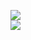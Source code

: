 [![](https://img.shields.io/badge/Made%20With-Github%20Spray-lightgrey.svg?style=for-the-badge&logo=github)](https://github.com/Annihil/github-spray#8190)  
[![](https://i.imgur.com/2DrTn0Z.gif)](https://github.com/Annihil/github-spray)